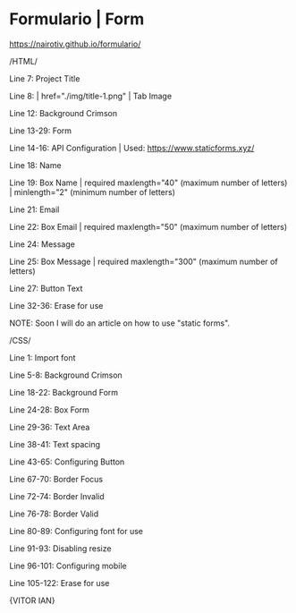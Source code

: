 # Formulario | Form
https://nairotiv.github.io/formulario/

/HTML/

Line 7: Project Title

Line 8: | href="./img/title-1.png" | Tab Image 

Line 12: Background Crimson

Line 13-29: Form

  Line 14-16: API Configuration | Used: https://www.staticforms.xyz/
  
  Line 18: Name
  
  Line 19: Box Name  | required maxlength="40"  (maximum number of letters)  | minlength="2" (minimum number of letters)
  
  Line 21: Email
 
  Line 22: Box Email  | required maxlength="50"  (maximum number of letters)
  
  Line 24: Message
  
  Line 25: Box Message | required maxlength="300"  (maximum number of letters)
  
  Line 27: Button Text
  
  

Line 32-36: Erase for use

NOTE: Soon I will do an article on how to use "static forms".



/CSS/

Line 1: Import font

Line 5-8: Background Crimson 

Line 18-22: Background Form

Line 24-28: Box Form

Line 29-36: Text Area

Line 38-41: Text spacing

Line 43-65: Configuring Button

Line 67-70: Border Focus

Line 72-74: Border Invalid

Line 76-78: Border Valid

Line 80-89: Configuring font for use

Line 91-93: Disabling resize

Line 96-101: Configuring mobile



Line 105-122: Erase for use


{VITOR IAN}
